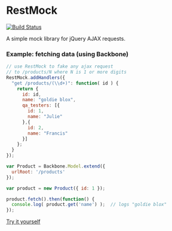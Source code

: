 RestMock
=================

[![Build Status](https://travis-ci.org/codeimpossible/restmock.png)](https://travis-ci.org/codeimpossible/restmock)


A simple mock library for jQuery AJAX requests.

### Example: fetching data (using Backbone)

``` javascript
// use RestMock to fake any ajax request 
// to /products/N where N is 1 or more digits
RestMock.addHandlers({
  "get /products/(\\d+)": function( id ) {
    return {
      id: id,
      name: "goldie blox",
      qa_testers: [{
        id: 1,
        name: "Julie"
      },{
        id: 2,
        name: "Francis"
      }]
    };
  }
});

var Product = Backbone.Model.extend({
  urlRoot: '/products'
});

var product = new Product({ id: 1 });

product.fetch().then(function() {
  console.log( product.get('name') );  // logs "goldie blox"
});
```

[Try it yourself](http://jsbin.com/OnIbAXU/2/edit?js,console)
